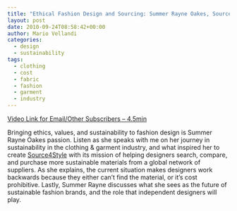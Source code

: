 ```yaml
---
title: "Ethical Fashion Design and Sourcing: Summer Rayne Oakes, Source4Style"
layout: post
date: 2010-09-24T08:58:42+00:00
author: Mario Vellandi
categories:
  - design
  - sustainability
tags:
  - clothing
  - cost
  - fabric
  - fashion
  - garment
  - industry
---
```

[Video Link for Email/Other Subscribers &#8211; 4.5min](http://vimeo.com/15013440)

Bringing ethics, values, and sustainability to fashion design is Summer Rayne Oakes passion. Listen as she speaks with me on her journey in sustainability in the clothing & garment industry, and what inspired her to create [Source4Style](http://source4style.com/S4/) with its mission of helping designers search, compare, and purchase more sustainable materials from a global network of suppliers. As she explains, the current situation makes designers work backwards because they either can&#8217;t find the material, or it&#8217;s cost prohibitive. Lastly, Summer Rayne discusses what she sees as the future of sustainable fashion brands, and the role that independent designers will play.

